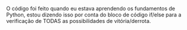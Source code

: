 O código foi feito quando eu estava aprendendo os fundamentos de Python, estou dizendo isso
por conta do bloco de código if/else para a verificação de TODAS as possibilidades de vitória/derrota.
